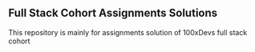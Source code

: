 ## Full Stack Cohort Assignments Solutions

This repository is mainly for assignments solution of 100xDevs full stack cohort
